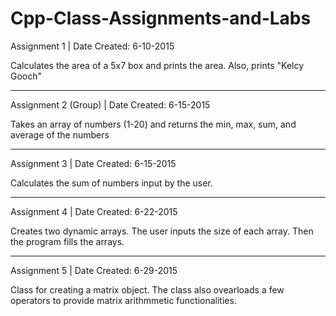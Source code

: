 # Cpp-Class-Assignments-and-Labs

Assignment 1 |
Date Created: 6-10-2015 

Calculates the area of a 5x7 box and prints the area. Also, prints "Kelcy Gooch" 
___________________________________________________________________________________________
Assignment 2 (Group) |
Date Created: 6-15-2015

Takes an array of numbers (1-20) and returns the min, max, sum, and average of the numbers
___________________________________________________________________________________________
Assignment 3 |
Date Created: 6-15-2015

Calculates the sum of numbers input by the user. 
___________________________________________________________________________________________
Assignment 4 | 
Date Created: 6-22-2015

Creates two dynamic arrays. The user inputs the size of each array. Then the program fills the arrays. 
___________________________________________________________________________________________
Assignment 5 |
Date Created: 6-29-2015

Class for creating a matrix object. The class also ovearloads a few operators to provide matrix arithmmetic functionalities. 
